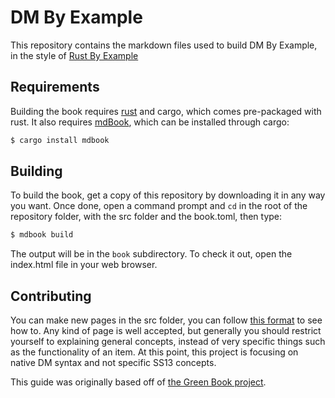 # DM By Example

This repository contains the markdown files used to build DM By Example, in the style of [Rust By Example]

## Requirements

Building the book requires [rust] and cargo, which comes pre-packaged with rust. It also requires [mdBook], which can be installed through cargo:

[rust]: https://www.rust-lang.org/en-US/
[mdBook]: https://github.com/azerupi/mdBook

```bash
$ cargo install mdbook
```

## Building

To build the book, get a copy of this repository by downloading it in any way you want. Once done, open a command prompt and `cd` in the root of the repository folder, with the src folder and the book.toml, then type:

```bash
$ mdbook build
```

The output will be in the `book` subdirectory. To check it out, open the index.html file in your web browser.

## Contributing

You can make new pages in the src folder, you can follow [this format] to see how to.
Any kind of page is well accepted, but generally you should restrict yourself to explaining general concepts, instead of very specific things such as the functionality of an item.
At this point, this project is focusing on native DM syntax and not specific SS13 concepts.

This guide was originally based off of [the Green Book project].

[this format]: https://rust-lang-nursery.github.io/mdBook/format/index.html
[Rust By Example]: https://doc.rust-lang.org/rust-by-example/
[the Green Book project]: https://github.com/Carbonhell/The-green-book
